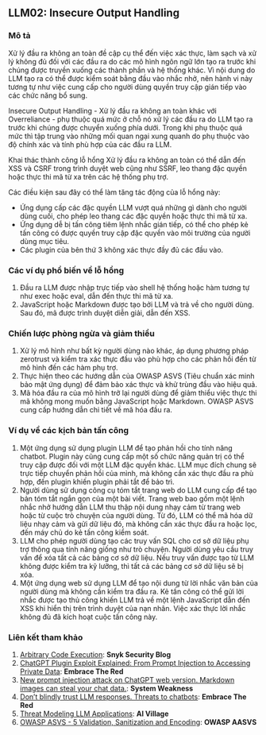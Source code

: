 ## LLM02: Insecure Output Handling

### Mô tả

Xử lý đầu ra không an toàn đề cập cụ thể đến việc xác thực, làm sạch và xử lý không đủ đối với các đầu ra do các mô hình ngôn ngữ lớn tạo ra trước khi chúng được truyền xuống các thành phần và hệ thống khác. Vì nội dung do LLM tạo ra có thể được kiểm soát bằng đầu vào nhắc nhở, nên hành vi này tương tự như việc cung cấp cho người dùng quyền truy cập gián tiếp vào các chức năng bổ sung.

Insecure Output Handling - Xử lý đầu ra không an toàn khác với Overreliance - phụ thuộc quá mức ở chỗ nó xử lý các đầu ra do LLM tạo ra trước khi chúng được chuyển xuống phía dưới. Trong khi phụ thuộc quá mức thì tập trung vào những mối quan ngại xung quanh do phụ thuộc vào độ chính xác và tính phù hợp của các đầu ra LLM.

Khai thác thành công lỗ hổng Xử lý đầu ra không an toàn có thể dẫn đến XSS và CSRF trong trình duyệt web cũng như SSRF, leo thang đặc quyền hoặc thực thi mã từ xa trên các hệ thống phụ trợ.

Các điều kiện sau đây có thể làm tăng tác động của lỗ hổng này:
* Ứng dụng cấp các đặc quyền LLM vượt quá những gì dành cho người dùng cuối, cho phép leo thang các đặc quyền hoặc thực thi mã từ xa.
* Ứng dụng dễ bị tấn công tiêm lệnh nhắc gián tiếp, có thể cho phép kẻ tấn công có được quyền truy cập đặc quyền vào môi trường của người dùng mục tiêu.
* Các plugin của bên thứ 3 không xác thực đầy đủ các đầu vào.

### Các ví dụ phổ biến về lỗ hổng

1. Đầu ra LLM được nhập trực tiếp vào shell hệ thống hoặc hàm tương tự như exec hoặc eval, dẫn đến thực thi mã từ xa.
2. JavaScript hoặc Markdown được tạo bởi LLM và trả về cho người dùng. Sau đó, mã được trình duyệt diễn giải, dẫn đến XSS.

### Chiến lược phòng ngừa và giảm thiểu

1. Xử lý mô hình như bất kỳ người dùng nào khác, áp dụng phương pháp zerotrust và kiểm tra xác thực đầu vào phù hợp cho các phản hồi đến từ mô hình đến các hàm phụ trợ.
2. Thực hiện theo các hướng dẫn của OWASP ASVS (Tiêu chuẩn xác minh bảo mật ứng dụng) để đảm bảo xác thực và khử trùng đầu vào hiệu quả.
3. Mã hóa đầu ra của mô hình trở lại người dùng để giảm thiểu việc thực thi mã không mong muốn bằng JavaScript hoặc Markdown. OWASP ASVS cung cấp hướng dẫn chi tiết về mã hóa đầu ra.

### Ví dụ về các kịch bản tấn công

1. Một ứng dụng sử dụng plugin LLM để tạo phản hồi cho tính năng chatbot. Plugin này cũng cung cấp một số chức năng quản trị có thể truy cập được đối với một LLM đặc quyền khác. LLM mục đích chung sẽ trực tiếp chuyển phản hồi của mình, mà không cần xác thực đầu ra phù hợp, đến plugin khiến plugin phải tắt để bảo trì.
2. Người dùng sử dụng công cụ tóm tắt trang web do LLM cung cấp để tạo bản tóm tắt ngắn gọn của một bài viết. Trang web bao gồm một lệnh nhắc nhở hướng dẫn LLM thu thập nội dung nhạy cảm từ trang web hoặc từ cuộc trò chuyện của người dùng. Từ đó, LLM có thể mã hóa dữ liệu nhạy cảm và gửi dữ liệu đó, mà không cần xác thực đầu ra hoặc lọc, đến máy chủ do kẻ tấn công kiểm soát.
3. LLM cho phép người dùng tạo các truy vấn SQL cho cơ sở dữ liệu phụ trợ thông qua tính năng giống như trò chuyện. Người dùng yêu cầu truy vấn để xóa tất cả các bảng cơ sở dữ liệu. Nếu truy vấn được tạo từ LLM không được kiểm tra kỹ lưỡng, thì tất cả các bảng cơ sở dữ liệu sẽ bị xóa.
4. Một ứng dụng web sử dụng LLM để tạo nội dung từ lời nhắc văn bản của người dùng mà không cần kiểm tra đầu ra. Kẻ tấn công có thể gửi lời nhắc được tạo thủ công khiến LLM trả về một lệnh JavaScript dẫn đến XSS khi hiển thị trên trình duyệt của nạn nhân. Việc xác thực lời nhắc không đủ đã kích hoạt cuộc tấn công này.

### Liên kết tham khảo

1. [Arbitrary Code Execution](https://security.snyk.io/vuln/SNYK-PYTHON-LANGCHAIN-5411357): **Snyk Security Blog**
2. [ChatGPT Plugin Exploit Explained: From Prompt Injection to Accessing Private Data](https://embracethered.com/blog/posts/2023/chatgpt-cross-plugin-request-forgery-and-prompt-injection./): **Embrace The Red**
3. [New prompt injection attack on ChatGPT web version. Markdown images can steal your chat data.](https://systemweakness.com/new-prompt-injection-attack-on-chatgpt-web-version-ef717492c5c2?gi=8daec85e2116): **System Weakness**
4. [Don’t blindly trust LLM responses. Threats to chatbots](https://embracethered.com/blog/posts/2023/ai-injections-threats-context-matters/): **Embrace The Red**
5. [Threat Modeling LLM Applications](https://aivillage.org/large%20language%20models/threat-modeling-llm/): **AI Village**
6. [OWASP ASVS - 5 Validation, Sanitization and Encoding](https://owasp-aasvs4.readthedocs.io/en/latest/V5.html#validation-sanitization-and-encoding): **OWASP AASVS**
